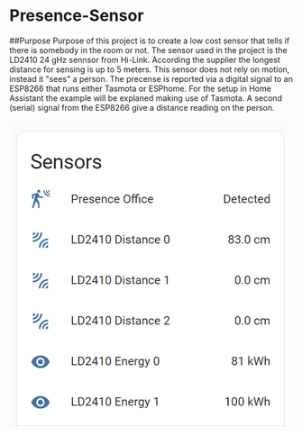 # Presence-Sensor

##Purpose
Purpose of this project is to create a low cost sensor that tells if there is somebody in the room or not. The sensor used in the project is the LD2410 24 gHz sennsor from Hi-Link. According the supplier the longest distance for sensing is up to 5 meters.
This sensor does not rely on motion, instead it "sees" a person. The precense is reported via a digital signal to an ESP8266 that runs either Tasmota or ESPhome. For the setup in Home Assistant the example will be explaned making use of Tasmota. A second (serial) signal from the ESP8266 give a distance reading on the person. 

![Home Assitance View](https://github.com/Roukie686868/Presence-Sensor/blob/main/Documents/Pictures/HA.PNG)

